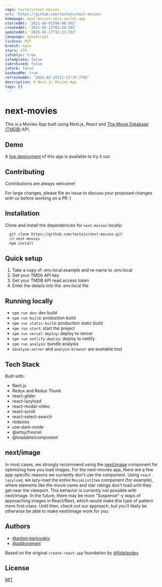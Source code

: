 ```yaml
---
repo: tastejs/next-movies
url: 'https://github.com/tastejs/next-movies'
homepage: next-movies-zeta.vercel.app
starredAt: '2021-06-01T04:00:50Z'
createdAt: '2021-05-23T01:29:59Z'
updatedAt: '2025-02-17T15:23:33Z'
language: JavaScript
license: MIT
branch: main
stars: 470
isPublic: true
isTemplate: false
isArchived: false
isFork: false
hasReadMe: true
refreshedAt: '2025-02-25T21:17:37.770Z'
description: A Next.js Movies App
tags: []
---
```



# next-movies

This is a Movies App built using Next.js, React and [The Movie Database (TMDB)](https://www.themoviedb.org/) API. 

## Demo

A [live deployment](https://movies.zaps.dev) of this app is available to try it out.

## Contributing

Contributions are always welcome! 

For large changes, please file an issue to discuss your proposed changes with us before working on a PR :)

## Installation 

Clone and install the dependencies for `next-movies` locally:

```bash 
  git clone https://github.com/tastejs/next-movies.git
  cd next-movies 
  npm install
```

## Quick setup

1. Take a copy of .env.local.example and re-name to .env.local
2. Get your TMDb API key
3. Get your TMDB API read access token
4. Enter the details into the .env.local file
    
## Running locally

* `npm run dev`: dev build
* `npm run build`: production build
* `npm run static-build`: production static build
* `npm run start`: start the project
* `npm run vercel-deploy`: deploy to vercel
* `npm run netlify-deploy`: deploy to netlify 
* `npm run analyze`: bundle analysis 
* (`analyze:server` and `analyze:browser` are available too)

## Tech Stack

Built with:

* Next.js
* Redux and Redux Thunk
* react-glider
* react-lazyload
* react-modal-video
* react-scroll
* react-select-search
* redaxios
* use-dark-mode
* @artsy/fresnel
* @loadable/component

## next/image

In most cases, we strongly recommend using the [next/image](https://nextjs.org/docs/api-reference/next/image) component for optimizing how you load images. For the next-movies app, there are a few app-specific reasons we currently don't use the component. Using `react-lazyload`, we lazy-load the entire `MovieListItem` component (for example), where elements like the movie name and star ratings don't load until they get near the viewport. This behavior is currently not possible with next/image. In the future, there may be more "Suspense"-y ways of approaching images in React/Next, which would make this type of pattern more first-class. Until then, check out our approach, but you'll likely be otherwise be able to make next/image work for you.
  
  
## Authors

- [@anton-karlovskiy](https://github.com/anton-karlovskiy)
- [@addyosmani](https://github.com/addyosmani)

Based on the original `create-react-app` foundation by [@fidalgodev](https://github.com/fidalgodev/movie-library-react).

## License

[MIT](https://choosealicense.com/licenses/mit/)
